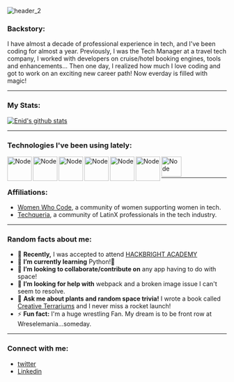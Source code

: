![header_2](https://user-images.githubusercontent.com/43654264/92176156-bef7c980-edf2-11ea-9bf2-fa595d764f7f.png)

### Backstory:

I have almost a decade of professional experience in tech, and I've been coding for almost a year.  Previously, I was the Tech Manager at a travel tech company, I worked with developers on cruise/hotel booking engines, tools and enhancements... Then one day, I realized how much I love coding and got to work on an exciting new career path! Now everday is filled with magic!

*****
### My Stats:
[![Enid's github stats](https://github-readme-stats.vercel.app/api?username=enid-sky&show_icons=true&theme=radical)](https://github.com/enid-sky/github-readme-stats)
*****
### Technologies I've been using lately:

<img align="left" alt="Node" width="56px" src="https://www.brandeps.com/logo-download/H/HTML-5-logo-vector-01.svg">
<img align="left" alt="Node" width="56px" src="https://www.brandeps.com/logo-download/C/CSS-3-logo-vector-01.svg">
<img align="left" alt="Node" width="56px" src="https://www.brandeps.com/logo-download/S/Sass-logo-vector-01.svg">
<img align="left" alt="Node" width="56px" src="https://www.brandeps.com/logo-download/J/JavaScript-logo-vector-01.svg">
<img align="left" alt="Node" width="56px" src="https://www.brandeps.com/logo-download/N/Node-JS-logo-vector-01.svg">
<img align="left" alt="Node" width="56px" src="https://www.brandeps.com/logo-download/W/WebPack-logo-vector-01.svg">
<img align="left" alt="Node" width="46px" src="https://logos-download.com/wp-content/uploads/2016/10/Python_logo_icon.png">
<br></br>


*****
### Affiliations: 
- [Women Who Code](https://www.womenwhocode.com/), a community of women supporting women in tech. 
- [Techqueria](https://techqueria.org/), a community of LatinX professionals in the tech industry. 
*****
### Random facts about me:

- 🔭 **Recently,** I was accepted to attend [HACKBRIGHT ACADEMY](https://hackbrightacademy.com/)
- 🌱 **I’m currently learning** Python!🐍
- 👯 **I’m looking to collaborate/contribute on** any app having to do with space!
- 🤔 **I’m looking for help with** webpack and a broken image issue I can't seem to resolve. 
- 💬 **Ask me about plants and random space trivia!** I wrote a book called [Creative Terrariums](https://amzn.to/2DrZM2z) and I never miss a rocket launch!
- ⚡ **Fun fact:** I'm a huge wrestling Fan. My dream is to be front row at Wreselemania...someday.
*****
### Connect with me:

- [twitter](https://twitter.com/codingsprinkles)
- [Linkedin](https://www.linkedin.com/in/enid-svymbersky/)




